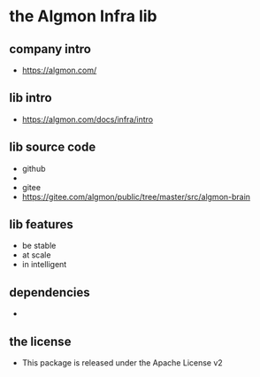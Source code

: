 # the Algmon Infra lib

## company intro

* https://algmon.com/

## **lib intro**

* https://algmon.com/docs/infra/intro

## lib source code

* github
* 
* gitee
* https://gitee.com/algmon/public/tree/master/src/algmon-brain

## lib features

* be stable
* at scale
* in intelligent

## dependencies

* 

## the license

* This package is released under the Apache License v2
